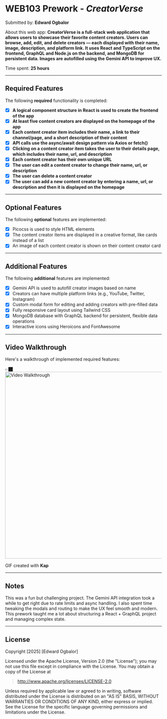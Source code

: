 # WEB103 Prework - *CreatorVerse*

Submitted by: **Edward Ogbalor**

About this web app: **CreatorVerse is a full-stack web application that allows users to showcase their favorite content creators. Users can browse, add, edit, and delete creators — each displayed with their name, image, description, and platform link. It uses React and TypeScript on the frontend, GraphQL and Node.js on the backend, and MongoDB for persistent data. Images are autofilled using the Gemini API to improve UX.**

Time spent: **25 hours**

---

## Required Features

The following **required** functionality is completed:

- [x] **A logical component structure in React is used to create the frontend of the app**
- [x] **At least five content creators are displayed on the homepage of the app**
- [x] **Each content creator item includes their name, a link to their channel/page, and a short description of their content**
- [x] **API calls use the async/await design pattern via Axios or fetch()**
- [x] **Clicking on a content creator item takes the user to their details page, which includes their name, url, and description**
- [x] **Each content creator has their own unique URL**
- [x] **The user can edit a content creator to change their name, url, or description**
- [x] **The user can delete a content creator**
- [x] **The user can add a new content creator by entering a name, url, or description and then it is displayed on the homepage**

---

## Optional Features

The following **optional** features are implemented:

- [x] Picocss is used to style HTML elements
- [x] The content creator items are displayed in a creative format, like cards instead of a list
- [x] An image of each content creator is shown on their content creator card

---

## Additional Features

The following **additional** features are implemented:

- [x] Gemini API is used to autofill creator images based on name
- [x] Creators can have multiple platform links (e.g., YouTube, Twitter, Instagram)
- [x] Custom modal form for editing and adding creators with pre-filled data
- [x] Fully responsive card layout using Tailwind CSS
- [x] MongoDB database with GraphQL backend for persistent, flexible data operations
- [x] Interactive icons using Heroicons and FontAwesome

---

## Video Walkthrough

Here's a walkthrough of implemented required features:

👉🏿<img src='http://i.imgur.com/yourgif.gif' title='Video Walkthrough' width='600' alt='Video Walkthrough' />

GIF created with **Kap**

---

## Notes

This was a fun but challenging project. The Gemini API integration took a while to get right due to rate limits and async handling. I also spent time tweaking the modals and routing to make the UX feel smooth and modern. This prework taught me a lot about structuring a React + GraphQL project and managing complex state.

---

## License

Copyright [2025] [Edward Ogbalor]

Licensed under the Apache License, Version 2.0 (the "License"); you may not use this file except in compliance with the License. You may obtain a copy of the License at

> http://www.apache.org/licenses/LICENSE-2.0

Unless required by applicable law or agreed to in writing, software distributed under the License is distributed on an "AS IS" BASIS, WITHOUT WARRANTIES OR CONDITIONS OF ANY KIND, either express or implied. See the License for the specific language governing permissions and limitations under the License.
